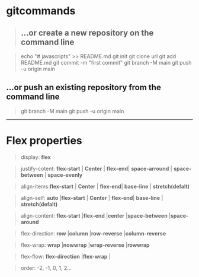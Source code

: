 # gitcommands
>## …or create a new repository on the command line

>echo "# javascripts" >> README.md
>git init
>git clone url
>git add README.md
>git commit -m "first commit"
>git branch -M main
>git push -u origin main

## …or push an existing repository from the command line

>git branch -M main
>git push -u origin main

<hr>

# Flex properties

>display: **flex**

>justify-cotent: **flex-start** | **Center** | **flex-end**| **space-arround** | **space-between** | **space-evenly**

>align-items:**flex-start** | **Center** | **flex-end**| **base-line** | **stretch(defalt)**

>align-self: **auto** |**flex-start** | **Center** | **flex-end**| **base-line** | **stretch(defalt)**

>align-content: **flex-start** |**flex-end** |**center** |**space-between** |**space-around**

>flex-direction: **row** |**column** |**row-reverse** |**column-reverse**

>flex-wrap: **wrap** |**nowwrap** |**wrap-reverse** |**rowwrap**

>flex-flow: **flex-direction** |**flex-wrap** |

>order: -2, -1, 0, 1, 2...

 
